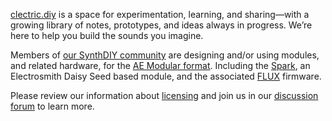 [clectric.diy](https://clectric.diy) is a space for experimentation, learning, and sharing—with a growing library of notes, prototypes, and ideas always in progress. We’re here to help you build the sounds you imagine.

Members of [our SynthDIY community](https://github.com/orgs/clectric-diy/discussions) are designing and/or using modules, and related hardware, for the [AE Modular format](AE-Modular.md). Including the [Spark](https://github.com/clectric-diy/Spark-AE), an Electrosmith Daisy Seed based module, and the associated [FLUX](https://github.com/clectric-diy/FLUX) firmware.

Please review our information about [licensing](licensing.md) and join us in our [discussion forum](https://github.com/orgs/clectric-diy/discussions) to learn more.
